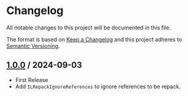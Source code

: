 # Changelog
All notable changes to this project will be documented in this file.

The format is based on [Keep a Changelog](http://keepachangelog.com/en/1.0.0/)
and this project adheres to [Semantic Versioning](http://semver.org/spec/v2.0.0.html).

## [1.0.0] / 2024-09-03
- First Release
- Add `ILRepackIgnoreReferences` to ignore references to be repack.

[vNext]: ../../compare/1.0.0...HEAD
[1.0.0]: ../../compare/1.0.0